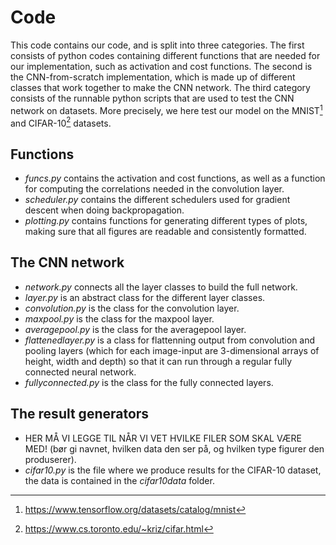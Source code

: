 # Code

This code contains our code, and is split into three categories. The first consists of python codes containing different functions that are needed for our implementation, such as activation and cost functions. The second is the CNN-from-scratch implementation, which is made up of different classes that work together to make the CNN network. The third category consists of the runnable python scripts that are used to test the CNN network on datasets. More precisely, we here test our model on the MNIST[^1] and CIFAR-10[^2] datasets.

## Functions
- *funcs.py* contains the activation and cost functions, as well as a function for computing the correlations needed in the convolution layer.
- *scheduler.py* contains the different schedulers used for gradient descent when doing backpropagation.
- *plotting.py* contains functions for generating different types of plots, making sure that all figures are readable and consistently formatted.

## The CNN network
- *network.py* connects all the layer classes to build the full network.
- *layer.py* is an abstract class for the different layer classes.
- *convolution.py* is the class for the convolution layer.
- *maxpool.py* is the class for the maxpool layer.
- *averagepool.py* is the class for the averagepool layer.
- *flattenedlayer.py* is a class for flattenning output from convolution and pooling layers (which for each image-input are 3-dimensional arrays of height, width and depth) so that it can run through a regular fully connected neural network.
- *fullyconnected.py* is the class for the fully connected layers.

## The result generators
- HER MÅ VI LEGGE TIL NÅR VI VET HVILKE FILER SOM SKAL VÆRE MED! (bør gi navnet, hvilken data den ser på, og hvilken type figurer den produserer).
- *cifar10.py* is the file where we produce results for the CIFAR-10 dataset, the data is contained in the *cifar10data* folder.

[^1]: https://www.tensorflow.org/datasets/catalog/mnist
[^2]: https://www.cs.toronto.edu/~kriz/cifar.html

